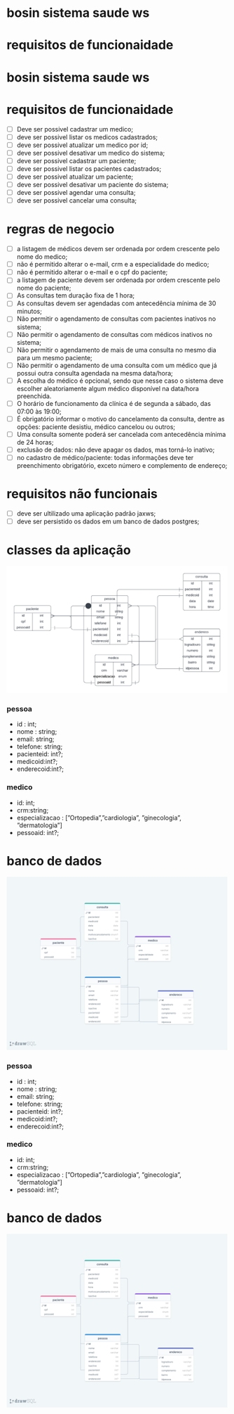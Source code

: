 # bosin sistema saude ws

# requisitos de funcionaidade

# bosin sistema saude ws

# requisitos de funcionaidade

- [ ]  Deve ser possivel cadastrar um medico;
- [ ]  deve ser possivel listar os medicos cadastrados;
- [ ]  deve ser possivel atualizar um medico por id;
- [ ]  deve ser possivel desativar um medico do sistema;
- [ ]  deve ser possivel cadastrar um paciente;
- [ ]  deve ser possivel listar os pacientes cadastrados;
- [ ]  deve ser possivel atualizar um paciente;
- [ ]  deve ser possivel desativar um paciente do sistema;
- [ ]  deve ser possivel agendar uma consulta;
- [ ]  deve ser possivel cancelar uma consulta;

# regras de negocio

- [ ]  a listagem de médicos devem ser ordenada por ordem crescente pelo nome do medico;
- [ ]  não é permitido alterar o e-mail, crm e a especialidade do medico;
- [ ]  não é permitido alterar o e-mail e o cpf do paciente;
- [ ]  a listagem de paciente devem ser ordenada por ordem crescente pelo nome do paciente;
- [ ]  As consultas tem duração fixa de 1 hora;
- [ ]  As consultas devem ser agendadas com antecedência mínima de 30 minutos;
- [ ]  Não permitir o agendamento de consultas com pacientes inativos no sistema;
- [ ]  Não permitir o agendamento de consultas com médicos inativos no sistema;
- [ ]  Não permitir o agendamento de mais de uma consulta no mesmo dia para um mesmo paciente;
- [ ]  Não permitir o agendamento de uma consulta com um médico que já possui outra consulta agendada na mesma data/hora;
- [ ]  A escolha do médico é opcional, sendo que nesse caso o sistema deve escolher aleatoriamente algum médico disponível na data/hora preenchida.
- [ ]  O horário de funcionamento da clínica é de segunda a sábado, das 07:00 às 19:00;
- [ ]  É obrigatório informar o motivo do cancelamento da consulta, dentre as opções: paciente desistiu, médico cancelou ou outros;
- [ ]  Uma consulta somente poderá ser cancelada com antecedência mínima de 24 horas;
- [ ]  exclusão de dados: não deve apagar os dados, mas torná-lo inativo;
- [ ]  no cadastro de médico/paciente: todas informações deve ter preenchimento obrigatório, exceto número e complemento de endereço;

# requisitos não funcionais

- [ ]  deve ser ultilizado uma aplicação padrão jaxws;
- [ ]  deve ser persistido os dados em um banco de dados postgres;

# classes da aplicação

![Database ER diagram (crow's foot).png](bosin%20sistema%20saude%20ws%20e0e7b425704047a0b431b5475e18182d/Database_ER_diagram_(crows_foot).png)

### pessoa

- id : int;
- nome : string;
- email: string;
- telefone: string;
- pacienteid: int?;
- medicoid:int?;
- enderecoid:int?;

### medico

- id: int;
- crm:string;
- especializacao : [”Ortopedia”,”cardiologia”, ”ginecologia”, ”dermatologia”]
- pessoaid: int?;

# banco de dados

![drawSQL-image-export-2024-03-29.png](bosin%20sistema%20saude%20ws%20e0e7b425704047a0b431b5475e18182d/drawSQL-image-export-2024-03-29.png)
### pessoa

- id : int;
- nome : string;
- email: string;
- telefone: string;
- pacienteid: int?;
- medicoid:int?;
- enderecoid:int?;

### medico

- id: int;
- crm:string;
- especializacao : [”Ortopedia”,”cardiologia”, ”ginecologia”, ”dermatologia”]
- pessoaid: int?;

# banco de dados

![drawSQL-image-export-2024-03-29.png](bosin%20sistema%20saude%20ws%20e0e7b425704047a0b431b5475e18182d/drawSQL-image-export-2024-03-29.png)
